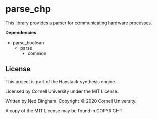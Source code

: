# parse_chp

This library provides a parser for communicating hardware processes.

**Dependencies**:

 - parse_boolean
   - parse
     - common

## License

This project is part of the Haystack synthesis engine.

Licensed by Cornell University under the MIT License.

Written by Ned Bingham.
Copyright © 2020 Cornell University.

A copy of the MIT License may be found in COPYRIGHT.
